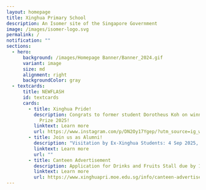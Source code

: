 ```yaml
---
layout: homepage
title: Xinghua Primary School
description: An Isomer site of the Singapore Government
image: /images/isomer-logo.svg
permalink: /
notification: ""
sections:
  - hero:
      background: /images/Homepage Banner/Banner_2024.gif
      variant: image
      size: md
      alignment: right
      backgroundColor: gray
  - textcards:
      title: NEWFLASH
      id: textcards
      cards:
        - title: Xinghua Pride!
          description: Congrats to former student Dorotheus Koh on winning the PM's Book
            Prize 2025!
          linktext: Learn more
          url: https://www.instagram.com/p/DN2Oy17Ygep/?utm_source=ig_web_copy_link
        - title: Join us as Alumni!
          description: "Visitation by Ex-Xinghua Students: 4 Sep 2025, 11 AM – 12 PM"
          linktext: Learn more
          url: ""
        - title: Canteen Advertisement
          description: Application for Drinks and Fruits Stall due by 12 Sept 2025.
          linktext: Learn more
          url: https://www.xinghuapri.moe.edu.sg/info/canteen-advertisement/
---
```

